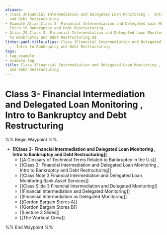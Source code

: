 ```yaml
---
aliases:
- Class 3Financial Intermediation and Delegated Loan Monitoring ,  Intro to Bankruptcy
  and Debt Restructuring
- Example_Alias_Class 3- Financial Intermediation and Delegated Loan Monitoring ,
  Intro to Bankruptcy and Debt Restructuring
- Alias_29_Class 3- Financial Intermediation and Delegated Loan Monitoring , Intro
  to Bankruptcy and Debt Restructuring.md
linter-yaml-title-alias: Class 3Financial Intermediation and Delegated Loan Monitoring
  ,  Intro to Bankruptcy and Debt Restructuring
tags:
- tag_example
- example_tag
title: Class 3Financial Intermediation and Delegated Loan Monitoring ,  Intro to Bankruptcy
  and Debt Restructuring
---
```




# Class 3- Financial Intermediation and Delegated Loan Monitoring , Intro to Bankruptcy and Debt Restructuring

%% Begin Waypoint %%
- **[[Class 3- Financial Intermediation and Delegated Loan Monitoring , Intro to Bankruptcy and Debt Restructuring]]**
	- [[A Glossary of Technical Terms Related to Bankruptcy in the U.s]]
	- [[Class 3- Financial Intermediation and Delegated Loan Monitoring , Intro to Bankruptcy and Debt Restructuring]]
	- [[Class Note 3 Financial Intermediation and Delegated Loan Monitoring Bank Asset Services]]
	- [[Class Slide 3 Financial Intermediation and Delegated Monitoring]]
	- [[Financial Intermediation and Delegated Monitoring]]
	- [[Financial Intermediation as Delegated Monitoring]]
	- [[Gordon Bargain Stores A]]
	- [[Gordon Bargain Stores B]]
	- [[Lecture 3 Slides]]
	- [[The Workout Crew]]

%% End Waypoint %%
